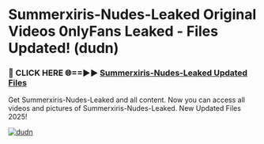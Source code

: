 # Summerxiris-Nudes-Leaked Original Videos 0nlyFans Leaked - Files Updated! (dudn)

<h3>🔴 CLICK HERE 🌐==►► <a href="https://tinyurl.com/yc6ubb5a" rel="nofollow">Summerxiris-Nudes-Leaked Updated Files</a></h3>

Get Summerxiris-Nudes-Leaked and all content. Now you can access all videos and pictures of Summerxiris-Nudes-Leaked. New Updated Files 2025!

[![dudn](https://i.imgur.com/7eu0CRL.gif)](https://tinyurl.com/yc6ubb5a)
